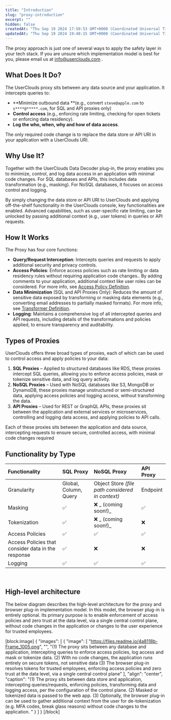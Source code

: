 ```yaml
---
title: "Introduction"
slug: "proxy-introduction"
excerpt: ""
hidden: false
createdAt: "Thu Sep 19 2024 17:50:53 GMT+0000 (Coordinated Universal Time)"
updatedAt: "Thu Sep 19 2024 19:48:15 GMT+0000 (Coordinated Universal Time)"
---
```

The proxy approach is just one of several ways to apply the safety layer in your tech stack. If you are unsure which implementation model is best for you, please email us at [info@userclouds.com](mailto:info@userclouds.com) .

## What Does It Do?

The UserClouds proxy sits between any data source and your application. It intercepts queries to:

- **Minimize outbound data **(e.g., convert `steve@apple.com` to `s****@*****.com`, for SQL and API proxies only)
- **Control access** (e.g., enforcing rate limiting, checking for open tickets or enforcing data residency).
- **Log the who, when, why and how of data access**.

The only required code change is to replace the data store or API URI in your application with a UserClouds URI.

## Why Use It?

Together with the UserClouds Data Decoder plug-in, the proxy enables you to minimize, control, and log data access in an application with minimal code changes. For SQL databases and APIs, this includes data transformation (e.g., masking). For NoSQL databases, it focuses on access control and logging.

By simply changing the data store or API URI to UserClouds and applying off-the-shelf functionality in the UserClouds console, key functionalities are enabled. Advanced capabilities, such as user-specific rate limiting, can be unlocked by passing additional context (e.g., user tokens) in queries or API requests.

## How It Works

The Proxy has four core functions:

- **Query/Request Interception**: Intercepts queries and requests to apply additional security and privacy controls. 
- **Access Policies**: Enforce access policies such as rate limiting or data residency rules without requiring application code changes.. By adding comments to your application, additional context like user roles can be considered. For more info, see [Access Policy Definition](https://docs.userclouds.com/docs/access-policies-1).
- **Data Minimization**  (SQL and API Proxies Only): Reduces the amount of sensitive data exposed by transforming or masking data elements (e.g., converting email addresses to partially masked formats). For more info, see [Transformer Definition](https://docs.userclouds.com/docs/transformers-1).
- **Logging**: Maintains a comprehensive log of all intercepted queries and API requests, including details of the transformations and policies applied, to ensure transparency and auditability.

## Types of Proxies

UserClouds offers three broad types of proxies, each of which can be used to control access and apply policies to your data:

1. **SQL Proxies** – Applied to structured databases like RDS, these proxies intercept SQL queries, allowing you to enforce access policies, mask or tokenize sensitive data, and log query activity.
2. **NoSQL Proxies** – Used with NoSQL databases like S3, MongoDB or DynamoDB, these proxies manage unstructured or semi-structured data, applying access policies and logging access, without transforming the data.
3. **API Proxies** – Used for REST or GraphQL APIs, these proxies sit between the application and external services or microservices, controlling and logging data access, and applying policies to API calls.

Each of these proxies sits between the application and data source, intercepting requests to ensure secure, controlled access, with minimal code changes required

## Functionality by Type

| Functionality                                      | SQL Proxy             | NoSQL Proxy                                      | API Proxy |
| :------------------------------------------------- | :-------------------- | :----------------------------------------------- | :-------- |
| Granularity                                        | Global, Column, Query | Object Store _(file path considered in context)_ | Endpoint  |
| Masking                                            | ✅                     | :x: _ (coming soon!)_                            | ✅         |
| Tokenization                                       | ✅                     | ❌ _ (coming soon!)_                              | ❌         |
| Access Policies                                    | ✅                     | ✅                                                | ✅         |
| Access Policies that consider data in the response | ✅                     | ❌                                                | ❌         |
| Logging                                            | ✅                     | ✅                                                | ✅         |

<br />

## High-level architecture

The below diagram describes the high-level architecture for the proxy and browser plug-in implementation model. In this model, the browser plug-in is entirely optional. Its primary purpose is to enable enforcement of access policies and zero trust at the data level, via a single central control plane, without code changes in the application or changes to the user experience for trusted employees.

[block:image]
{
  "images": [
    {
      "image": [
        "https://files.readme.io/4a8118b-Frame_1005.png",
        "",
        "(1) The proxy sits between any database and application, intercepting queries to enforce access policies, log access and mask or tokenize data. (2) With no code changes, the application runs entirely on secure tokens, not sensitive data (3) The browser plug-in resolves tokens for trusted employees, enforcing access policies and zero trust at the data level, via a single central control plane"
      ],
      "align": "center",
      "caption": "(1) The proxy sits between data store and application, intercepting queries/requests, enforcing policies, transforming data and logging access, per the configuration of the control plane. (2) Masked or tokenized data is passed to the web app. (3) Optionally, the browser plug-in can be used to gather additional context from the user for de-tokenization (e.g. MFA codes, break glass reasons) without code changes to the application. "
    }
  ]
}
[/block]
